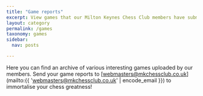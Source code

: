```yaml
---
title: "Game reports"
excerpt: View games that our Milton Keynes Chess Club members have submitted.
layout: category
permalink: /games
taxonomy: games
sidebar:
  nav: posts

---
```


Here you can find an archive of various interesting games uploaded by our members.
Send your game reports to [webmasters@mkchessclub.co.uk](mailto:{{ 'webmasters@mkchessclub.co.uk' | encode_email }})
to immortalise your chess greatness!